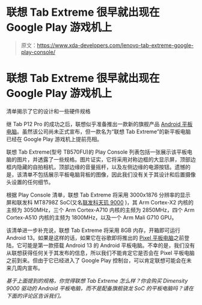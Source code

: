 # 联想 Tab Extreme 很早就出现在 Google Play 游戏机上

> 原文：<https://www.xda-developers.com/lenovo-tab-extreme-google-play-console/>

# 联想 Tab Extreme 很早就出现在 Google Play 游戏机上

清单揭示了它的设计和一些硬件规格

继 Tab P12 Pro 的成功之后，联想似乎准备推出一款新的旗舰产品 [Android 平板电脑](https://www.xda-developers.com/best-android-tablets/)。虽然该公司尚未正式宣布，但一款名为“联想 Tab Extreme”的新平板电脑已经在 Google Play 游戏机上提前亮相。

联想 Tab Extreme(型号 TB570FU)的 Play Console 列表包括一张展示该平板电脑的图片，并透露了一些规格。图片证实，它将采用对称边框的大显示屏，顶部边框内隐藏的自拍相机，顶部边缘的音量摇杆，以及左侧边缘的电源按钮。遗憾的是，该清单不包括展示平板电脑背板的图像，因此我们没有关于其设计和后置摄像头设置的任何细节。

根据 Play Console 清单，联想 Tab Extreme 将采用 3000x1876 分辨率的显示屏和联发科 MT8798Z SoC(又名[联发科天玑 9000](https://www.xda-developers.com/mediatek-dimensity-9000-launch/) )，其 Arm Cortex-X2 内核的主频为 3050MHz，三个 Arm Cortex-A710 内核的主频为 2850MHz，四个 Arm Cortex-A510 内核的主频为 1800MHz，以及一个 Arm Mali G710 GPU。

该清单进一步补充说，联想 Tab Extreme 将采用 8GB 内存，开箱即可运行 Android 13。如果是这样的话，如果它在谷歌即将推出的 [Pixel 平板电脑](https://www.xda-developers.com/google-pixel-tablet-smart-display-confirmed/)之前登陆，它可能是第一款搭载 Android 13 的 Android 平板电脑。不幸的是，我们没有从联想获得任何关于其发布的信息，所以我们不能肯定它是否会在 Pixel 平板电脑之前到来。但由于它已经进入了 Google Play 控制台，可以肯定联想可能会在未来几周内宣布。

*基于上面提到的规格，你觉得联想 Tab Extreme 怎么样？你会购买 Dimensity 9000 驱动的 Android 平板电脑，而不是配备旗舰骁龙 SoC 的平板电脑吗？请在下面的评论区告诉我们。*